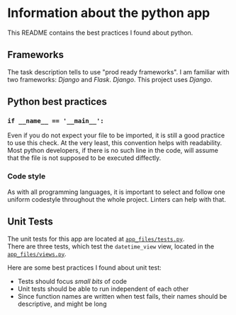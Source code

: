 # Information about the python app

This README contains the best practices I found about python.



## Frameworks

The task description tells to use "prod ready frameworks". I am familiar with two frameworks: *Django* and *Flask*. *Django*. This project uses *Django*.



## Python best practices


### `if __name__ == '__main__':`

Even if you do not expect your file to be imported, it is still a good practice to use this check. At the very least, this convention helps with readability. Most python developers, if there is no such line in the code, will assume that the file is not supposed to be executed diffectly.


### Code style

As with all programming languages, it is important to select and follow one uniform codestyle throughout the whole project. Linters can help with that.



## Unit Tests

The unit tests for this app are located at [`app_files/tests.py`](app_files/tests.py).  
There are three tests, which test the `datetime_view` view, located in the [`app_files/views.py`](app_files/views.py).

Here are some best practices I found about unit test:
* Tests should focus *small bits* of code
* Unit tests should be able to run independent of each other
* Since function names are written when test fails, their names should be descriptive, and might be long